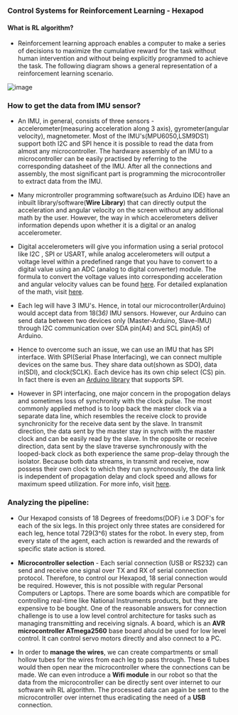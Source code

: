 ###  Control Systems for Reinforcement Learning - Hexapod 

#### What is RL algorithm?

 * Reinforcement learning approach enables a computer to make a series of decisions to maximize the cumulative reward for the task without human intervention and without being explicitly programmed to achieve the task. The following diagram shows a general representation of a reinforcement learning scenario.
 
 ![image](https://in.mathworks.com/help/reinforcement-learning/ug/reinforcement_learning_diagram.png)
   
### How to get the data from IMU sensor?

 * An IMU, in general, consists of three sensors - accelerometer(measuring acceleration along 3 axis), gyrometer(angular velocity), magnetometer. Most of the IMU's(MPU6050,LSM9DS1) support both I2C and SPI hence it is possible to read the data from almost any microcontroller. The hardware assembly of an IMU to a microcontroller can be easily practised by referring to the corresponding datasheet of the IMU. After all the connections and assembly, the most significant part is programming the microcontroller to extract data from the IMU.
 
 * Many microntroller programming software(such as Arduino IDE) have an inbuilt library/software(__Wire Library__) that can directly output the acceleration and angular velocity on the screen without any additional math by the user. However, the way in which accelerometers deliver information depends upon whether it is a digital or an analog accelerometer.
 
 * Digital accelerometers will give you information using a serial protocol like I2C , SPI or USART, while analog accelerometers will output a voltage level within a predefined range that you have to convert to a digital value using an ADC (analog to digital converter) module. The formula to convert the voltage values into corresponding acceleration and angular velocity values can be found [here](https://engineering.stackexchange.com/questions/3348/calculating-pitch-yaw-and-roll-from-mag-acc-and-gyro-data). For detailed explanation of the math, visit [here](http://www.starlino.com/imu_guide.html).
 
 * Each leg will have 3 IMU's. Hence, in total our microcontroller(Arduino) would accept data from 18(3*6)* IMU sensors. However, our Arduino can send data between two devices only (Master-Arduino, Slave-IMU) through I2C communication over SDA pin(A4) and SCL pin(A5) of Arduino.
 
 * Hence to overcome such an issue, we can use an IMU that has SPI interface. With SPI(Serial Phase Interfacing), we can connect multiple devices on the same bus. They share data out(shown as SDO), data in(SDI), and clock(SCLK). Each device has its own chip select (CS) pin. In fact there is even an [Arduino library](https://www.arduino.cc/en/Reference/SPI) that supports SPI.
 
 * However in SPI interfacing, one major concern in the propogation delays and sometimes loss of synchronity with the clock pulse. The most commonly applied method is to loop back the master clock via a separate data line, which resembles the receive clock to provide synchronicity for the receive data sent by the slave. In transmit direction, the data sent by the master stay in synch with the master clock and can be easily read by the slave. In the opposite or receive direction, data sent by the slave traverse synchronously with the looped-back clock as both experience the same prop-delay through the isolator. Because both data streams, in transmit and receive, now possess their own clock to which they run synchronously, the data link is independent of propagation delay and clock speed and allows for maximum speed utilization. For more info, visit [here](https://www.electronicdesign.com/technologies/microcontrollers/article/21795651/isolate-your-highspeed-spi-bus-despite-long-propagation-delays).
   
   
 
 ### Analyzing the pipeline:
 
  * Our Hexapod consists of 18 Degrees of freedoms(DOF) i.e 3 DOF's for each of the six legs. In this project only three states are considered for each leg, hence total 729(3^6) states for the robot.  In every step, from every state of the agent, each action is rewarded and the rewards of speciﬁc state action is stored.
  
  * __Microcontroller selection__ - 
   Each serial connection (USB or RS232) can send and receive one signal over TX and RX of serial connection protocol. Therefore, to control our Hexapod, 18 serial connection would be required. However, this is not possible with regular Personal Computers or Laptops. 
   There are some boards which are compatible for controlling real-time like National Instruments products, but they are expensive to be  bought. One of the reasonable answers for connection challenge is to use a low level control architecture for tasks such as managing   transmitting and receiving signals.
   A board, which is an __AVR microcontroller ATmega2560__ base board ahould be used for low level control. It can control servo motors directly and also connect to a PC.
   
  * In order to __manage the wires__, we can create compartments or small hollow tubes for the wires from each leg to pass through. These 6 tubes would then open near the microcontroller where the connections can be made. We can even introduce a __Wifi module__ in our robot so that the data from the microcontroller can be directly sent over internet to our software wih RL algorithm. The processed data can again be sent to the microcontroller over internet thus eradicating the need of a __USB__ connection.
  
  
 
 
